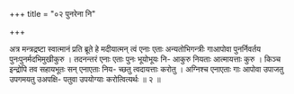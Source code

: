 +++
title = "०२ पुनरेना नि"

+++

अत्र मन्त्रद्रष्टा स्वात्मानं प्रति ब्रूते हे मदीयात्मन् त्वं एनाः एताः अन्यतोभिगन्त्रीः गाआपोवा पुनर्निवर्तय पुनःपुनर्मदभिमुखीकुरु । तदनन्तरं एनाः एताः पुनः भूयोभूयः नि- आकुरु नियताः आत्मायत्ताः कुरु । किञ्च इन्द्रोपि तव सहायभूतः सन् एनाएताः निय- च्छतु त्वदायत्ताः करोतु । अग्निश्च एनाएताः गाः आपोवा उपाजतु उपगमयतु उअपक्षि- पतुवा उपयोग्याः करोत्वित्यर्थः ॥ २ ॥